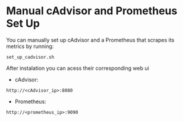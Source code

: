# Manual cAdvisor and Prometheus Set Up

You can manually set up cAdvisor and a Prometheus that scrapes its metrics by running:
```
set_up_cadvisor.sh
```
After instalation you can acess their corresponding web ui

- cAdvisor:
```
http://<cAdvisor_ip>:8080
```
- Prometheus:
```
http://<prometheus_ip>:9090
```
